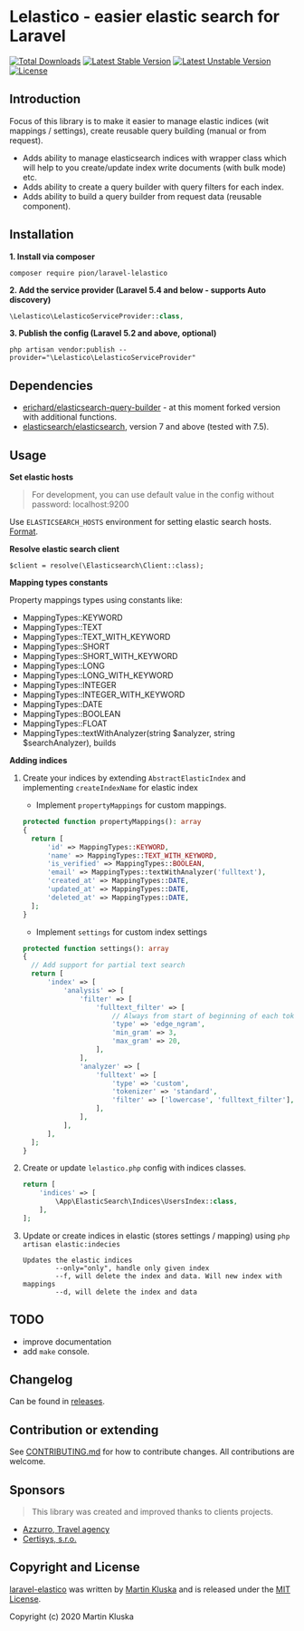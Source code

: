 # Lelastico - easier elastic search for Laravel

[![Total Downloads](https://poser.pugx.org/pion/laravel-lelastico/downloads?format=flat)](https://packagist.org/packages/pion/laravel-elastico)
[![Latest Stable Version](https://poser.pugx.org/pion/laravel-lelastico/v/stable?format=flat)](https://packagist.org/packages/pion/laravel-elastico)
[![Latest Unstable Version](https://poser.pugx.org/pion/laravel-lelastico/v/unstable?format=flat)](https://packagist.org/packages/pion/laravel-elastico)
[![License](https://poser.pugx.org/pion/laravel-lelastico/license)](https://packagist.org/packages/pion/laravel-lelastico)

## Introduction

Focus of this library is to make it easier to manage elastic indices (wit mappings / settings), create reusable query building (manual or from request).

* Adds ability to manage elasticsearch indices with wrapper class which will help to you create/update index write documents (with bulk mode) etc.
* Adds ability to create a query builder with query filters for each index.
* Adds ability to build a query builder from request data (reusable component).

## Installation

**1. Install via composer**

```
composer require pion/laravel-lelastico
```
    
**2. Add the service provider (Laravel 5.4 and below - supports Auto discovery)**

```php
\Lelastico\LelasticoServiceProvider::class,
```    

**3. Publish the config (Laravel 5.2 and above, optional)**

```
php artisan vendor:publish --provider="\Lelastico\LelasticoServiceProvider"
```

## Dependencies

- [erichard/elasticsearch-query-builder](https://github.com/erichard/elasticsearch-query-builder) - at this moment forked version with additional functions.
- [elasticsearch/elasticsearch](https://github.com/elasticsearch/elasticsearch), version 7 and above (tested with 7.5).

## Usage

**Set elastic hosts**

> For development, you can use default value in the config without password: localhost:9200

Use `ELASTICSEARCH_HOSTS` environment for setting elastic search hosts. [Format](https://www.elastic.co/guide/en/elasticsearch/client/php-api/current/configuration.html).

**Resolve elastic search client**

```
$client = resolve(\Elasticsearch\Client::class);
``` 

**Mapping types constants**

Property mappings types using constants like:

- MappingTypes::KEYWORD
- MappingTypes::TEXT
- MappingTypes::TEXT_WITH_KEYWORD
- MappingTypes::SHORT
- MappingTypes::SHORT_WITH_KEYWORD
- MappingTypes::LONG
- MappingTypes::LONG_WITH_KEYWORD
- MappingTypes::INTEGER
- MappingTypes::INTEGER_WITH_KEYWORD
- MappingTypes::DATE
- MappingTypes::BOOLEAN
- MappingTypes::FLOAT
- MappingTypes::textWithAnalyzer(string $analyzer, string $searchAnalyzer), builds

**Adding indices**

1. Create your indices by extending `AbstractElasticIndex` and implementing `createIndexName` for elastic index
    - Implement `propertyMappings` for custom mappings.
    
    ```php
    protected function propertyMappings(): array
    {
      return [
          'id' => MappingTypes::KEYWORD,
          'name' => MappingTypes::TEXT_WITH_KEYWORD,
          'is_verified' => MappingTypes::BOOLEAN,
          'email' => MappingTypes::textWithAnalyzer('fulltext'),
          'created_at' => MappingTypes::DATE,
          'updated_at' => MappingTypes::DATE,
          'deleted_at' => MappingTypes::DATE,
      ];
    }   
    ```
    - Implement `settings` for custom index settings
    
    ```php
    protected function settings(): array
    {
      // Add support for partial text search
      return [
          'index' => [
              'analysis' => [
                  'filter' => [
                      'fulltext_filter' => [
                          // Always from start of beginning of each token
                          'type' => 'edge_ngram',
                          'min_gram' => 3,
                          'max_gram' => 20,
                      ],
                  ],
                  'analyzer' => [
                      'fulltext' => [
                          'type' => 'custom',
                          'tokenizer' => 'standard',
                          'filter' => ['lowercase', 'fulltext_filter'],
                      ],
                  ],
              ],
          ],
      ];
    }
    ```
2. Create or update `lelastico.php` config with indices classes.

    ```php
    return [
        'indices' => [
            \App\ElasticSearch\Indices\UsersIndex::class,
        ],
    ];
    ```
3. Update or create indices in elastic (stores settings / mapping) using `php artisan elastic:indecies`

    ```
    Updates the elastic indices
            --only="only", handle only given index
            --f, will delete the index and data. Will new index with mappings
            --d, will delete the index and data
    ```

## TODO

- improve documentation
- add `make` console.

## Changelog

Can be found in [releases](https://github.com/pionl/laravel-elastico/releases).

## Contribution or extending

See [CONTRIBUTING.md](CONTRIBUTING.md) for how to contribute changes. All contributions are welcome.

## Sponsors

> This library was created and improved thanks to clients projects.

* [Azzurro, Travel agency](https://www.azzurro.cz)
* [Certisys, s.r.o.](https://certisys.cz)

## Copyright and License

[laravel-elastico](https://github.com/pionl/laravel-elastico)
was written by [Martin Kluska](http://kluska.cz) and is released under the 
[MIT License](LICENSE.md).

Copyright (c) 2020 Martin Kluska
